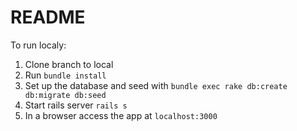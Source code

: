 # README

To run localy:

1. Clone branch to local
2. Run `bundle install`
3. Set up the database and seed with `bundle exec rake db:create db:migrate db:seed`
4. Start rails server `rails s`
5. In a browser access the app at `localhost:3000`
